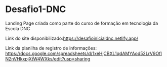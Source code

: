 # Desafio1-DNC
Landing Page criada como parte do curso de formação em tecnologia da Escola DNC

Link do site disponibilizado:https://desafioinicialdnc.netlify.app/

Link da planilha de registro de informações: https://docs.google.com/spreadsheets/d/1xeHjCBXL1qdAMYAod52LrV9OfIN2nVHkxpjXtW4WXks/edit?usp=sharing
